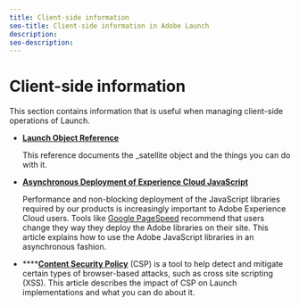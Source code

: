 ```yaml
---
title: Client-side information
seo-title: Client-side information in Adobe Launch
description: 
seo-description: 
---
```


# Client-side information

This section contains information that is useful when managing client-side operations of Launch.

* [**Launch Object Reference**](launch-object-reference.md)

  This reference documents the \_satellite object and the things you can do with it.

* [**Asynchronous Deployment of Experience Cloud JavaScript**](asynchronous-deployment.md)

  Performance and non-blocking deployment of the JavaScript libraries required by our products is increasingly important to Adobe Experience Cloud users. Tools like [Google PageSpeed](https://developers.google.com/speed/pagespeed/insights/) recommend that users change they way they deploy the Adobe libraries on their site. This article explains how to use the Adobe JavaScript libraries in an asynchronous fashion.

* \*\*\*\*[**Content Security Policy**](content-security-policy-csp.md) \(CSP\) is a tool to help detect and mitigate certain types of browser-based attacks, such as cross site scripting \(XSS\).  This article describes the impact of CSP on Launch implementations and what you can do about it.

